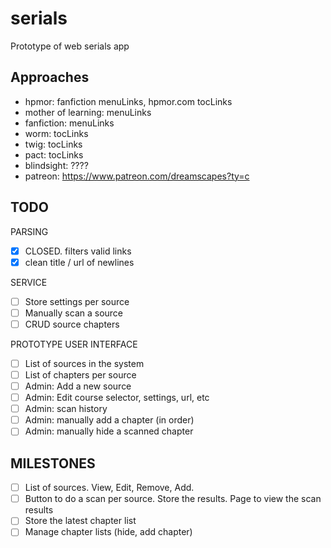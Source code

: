 serials
=========

Prototype of web serials app

Approaches
----------

- hpmor: fanfiction menuLinks, hpmor.com tocLinks
- mother of learning: menuLinks
- fanfiction: menuLinks
- worm: tocLinks
- twig: tocLinks
- pact: tocLinks
- blindsight: ????
- patreon: https://www.patreon.com/dreamscapes?ty=c


TODO
----

PARSING

- [x] CLOSED. filters valid links
- [x] clean title / url of newlines

SERVICE

- [ ] Store settings per source
- [ ] Manually scan a source
- [ ] CRUD source chapters

PROTOTYPE USER INTERFACE

- [ ] List of sources in the system
- [ ] List of chapters per source
- [ ] Admin: Add a new source
- [ ] Admin: Edit course selector, settings, url, etc
- [ ] Admin: scan history
- [ ] Admin: manually add a chapter (in order)
- [ ] Admin: manually hide a scanned chapter

MILESTONES
----------

- [ ] List of sources. View, Edit, Remove, Add. 
- [ ] Button to do a scan per source. Store the results. Page to view the scan results
- [ ] Store the latest chapter list
- [ ] Manage chapter lists (hide, add chapter)
